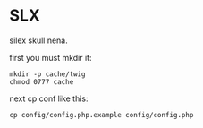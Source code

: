 SLX
===

silex skull nena.

first you must mkdir it:

	mkdir -p cache/twig
	chmod 0777 cache

next cp conf like this:

	cp config/config.php.example config/config.php

 